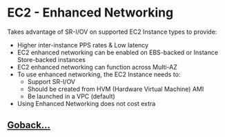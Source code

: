 # EC2 - Enhanced Networking

Takes advantage of SR-I/OV on supported EC2 Instance types to provide:

- Higher inter-instance PPS rates & Low latency
- EC2 enhanced networking can be enabled on EBS-backed or Instance Store-backed instances
- EC2 enhanced networking can function across Multi-AZ
- To use enhanced networking, the EC2 Instance needs to:
  - Support SR-I/OV
  - Should be created from HVM (Hardware Virtual Machine) AMI
  - Be launched in a VPC (default)
- Using Enhanced Networking does not cost extra

## [Goback...](./index.md)